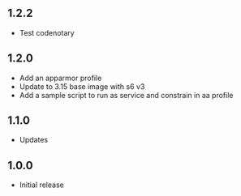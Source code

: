 <!-- https://developers.home-assistant.io/docs/add-ons/presentation#keeping-a-changelog -->

## 1.2.2

- Test codenotary

## 1.2.0

- Add an apparmor profile
- Update to 3.15 base image with s6 v3
- Add a sample script to run as service and constrain in aa profile

## 1.1.0

- Updates

## 1.0.0

- Initial release
